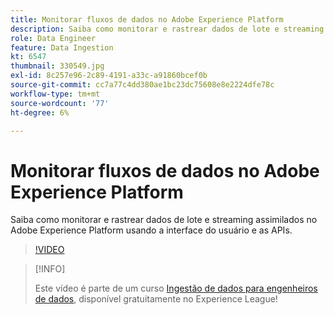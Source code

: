 ```yaml
---
title: Monitorar fluxos de dados no Adobe Experience Platform
description: Saiba como monitorar e rastrear dados de lote e streaming assimilados no Adobe Experience Platform usando a interface do usuário e as APIs
role: Data Engineer
feature: Data Ingestion
kt: 6547
thumbnail: 330549.jpg
exl-id: 8c257e96-2c89-4191-a33c-a91860bcef0b
source-git-commit: cc7a77c4dd380ae1bc23dc75608e8e2224dfe78c
workflow-type: tm+mt
source-wordcount: '77'
ht-degree: 6%

---
```


# Monitorar fluxos de dados no Adobe Experience Platform

Saiba como monitorar e rastrear dados de lote e streaming assimilados no Adobe Experience Platform usando a interface do usuário e as APIs.

>[!VIDEO](https://video.tv.adobe.com/v/3409475?quality=12&learn=on)

>[!INFO]
>
> Este vídeo é parte de um curso [Ingestão de dados para engenheiros de dados](https://experienceleague.adobe.com/?recommended=ExperiencePlatform-D-1-2020.1.dataingestion?lang=pt-BR), disponível gratuitamente no Experience League!
